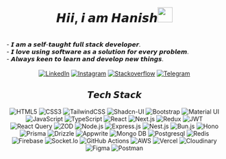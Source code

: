 <div align="center">
<h1 align="center">𝙃𝙞𝙞, 𝙞 𝙖𝙢  𝙃𝙖𝙣𝙞𝙨𝙝<img src="https://media.giphy.com/media/hvRJCLFzcasrR4ia7z/giphy.gif" width="35"></h1>
<br>
<div align="left">
- 𝙄 𝙖𝙢 𝙖 𝙨𝙚𝙡𝙛-𝙩𝙖𝙪𝙜𝙝𝙩 𝙛𝙪𝙡𝙡 𝙨𝙩𝙖𝙘𝙠 𝙙𝙚𝙫𝙚𝙡𝙤𝙥𝙚𝙧. 
</div>
<div align="left">
- 𝙄 𝙡𝙤𝙫𝙚 𝙪𝙨𝙞𝙣𝙜 𝙨𝙤𝙛𝙩𝙬𝙖𝙧𝙚 𝙖𝙨 𝙖 𝙨𝙤𝙡𝙪𝙩𝙞𝙤𝙣 𝙛𝙤𝙧 𝙚𝙫𝙚𝙧𝙮 𝙥𝙧𝙤𝙗𝙡𝙚𝙢. 
</div>
<div align="left">
- 𝘼𝙡𝙬𝙖𝙮𝙨 𝙠𝙚𝙚𝙣 𝙩𝙤 𝙡𝙚𝙖𝙧𝙣 𝙖𝙣𝙙 𝙙𝙚𝙫𝙚𝙡𝙤𝙥 𝙣𝙚𝙬 𝙩𝙝𝙞𝙣𝙜𝙨.
</div>
<br>
<a href="https://www.linkedin.com/in/muhdhanish" target="_blank"><img alt="LinkedIn" src="https://img.shields.io/badge/-LinkedIn-blue?style=for-the-badge&logo=Linkedin&logoColor=white"/></a>
<a href="https://www.instagram.com/hanish.dev" target="_blank"><img alt="Instagram" src="https://img.shields.io/badge/Instagram-%23E4405F.svg?&style=for-the-badge&logo=Instagram&logoColor=white"/></a>
<a href="https://stackoverflow.com/users/22058794/muhd-hanish" target="_blank"><img alt="Stackoverflow" src="https://img.shields.io/badge/Stackoverflow-FF6C37?style=for-the-badge&logo=stackoverflow&logoColor=white"/></a>
<a href="https://t.me/hanish_dev" target="_blank"><img alt="Telegram" src="https://img.shields.io/badge/Telegram-2CA5E0?style=for-the-badge&logo=telegram&logoColor=white"/></a>

## 𝙏𝙚𝙘𝙝 𝙎𝙩𝙖𝙘𝙠 
![HTML5](https://img.shields.io/badge/html5-%23E34F26.svg?style=for-the-badge&logo=html5&logoColor=white)
![CSS3](https://img.shields.io/badge/CSS3-1572B6?style=for-the-badge&logo=css3&logoColor=white) 
![TailwindCSS](https://img.shields.io/badge/tailwind%20css-%2338B2AC.svg?style=for-the-badge&logo=tailwind-css&logoColor=white)
![Shadcn-UI](https://img.shields.io/badge/shadcn%2Fui-000000?style=for-the-badge&logo=shadcnui&logoColor=white)
![Bootstrap](https://img.shields.io/badge/bootstrap-%23563D7C.svg?style=for-the-badge&logo=bootstrap&logoColor=white) 
![Material UI](https://img.shields.io/badge/Material%20UI-007FFF?style=for-the-badge&logo=mui&logoColor=white)
![JavaScript](https://img.shields.io/badge/javascript-%23323330.svg?style=for-the-badge&logo=javascript&logoColor=%23F7DF1E) 
![TypeScript](https://img.shields.io/badge/typescript-%23007ACC.svg?style=for-the-badge&logo=typescript&logoColor=white)
![React](https://img.shields.io/badge/reactjs-%2320232a.svg?style=for-the-badge&logo=react&logoColor=%2361DAFB) 
![Next.js](https://img.shields.io/badge/nextjs-000000?style=for-the-badge&logo=nextdotjs&logoColor=white)
![Redux](https://img.shields.io/badge/redux-%23593d88.svg?style=for-the-badge&logo=redux&logoColor=white)
![JWT](https://img.shields.io/badge/JWT-black?style=for-the-badge&logo=JSONwebtokens) 
![React Query](https://img.shields.io/badge/React_Query-FF4154?style=for-the-badge&logo=ReactQuery&logoColor=white)
![ZOD](https://img.shields.io/badge/Zod-000000?style=for-the-badge&logo=zod&logoColor=3068B7)
![Node.js](https://img.shields.io/badge/Nodejs-339933?style=for-the-badge&logo=nodedotjs&logoColor=white)
![Express.js](https://img.shields.io/badge/Expressjs-000000?style=for-the-badge&logo=express&logoColor=white)
![Nest.js](https://img.shields.io/badge/nestjs-E0234E?style=for-the-badge&logo=nestjs&logoColor=white) 
![Bun.js](https://img.shields.io/badge/bun-282a36?style=for-the-badge&logo=bun&logoColor=fbf0df)
![Hono](https://img.shields.io/badge/hono-E36002?style=for-the-badge&logo=hono&logoColor=white)
![Prisma](https://img.shields.io/badge/Prisma-3982CE?style=for-the-badge&logo=Prisma&logoColor=white)
![Drizzle](https://img.shields.io/badge/drizzle-C5F74F?style=for-the-badge&logo=drizzle&logoColor=black)
![Appwrite](https://img.shields.io/badge/Appwrite-F02E65?style=for-the-badge&logo=Appwrite&logoColor=black)
![Mongo DB](https://img.shields.io/badge/Mongo%20DB-%234ea94b.svg?style=for-the-badge&logo=mongodb&logoColor=white) 
![Postgresql](https://img.shields.io/badge/PostgreSQL-316192?style=for-the-badge&logo=postgresql&logoColor=white)
![Redis](https://img.shields.io/badge/redis-CC0000.svg?&style=for-the-badge&logo=redis&logoColor=white)
![Firebase](https://img.shields.io/badge/firebase-ffca28?style=for-the-badge&logo=firebase&logoColor=black)
![Socket.Io](https://img.shields.io/badge/Socket.Io-010101?&style=for-the-badge&logo=Socket.io&logoColor=white)
![GitHub Actions](https://img.shields.io/badge/GitHub_Actions-2088FF?style=for-the-badge&logo=github-actions&logoColor=white)
![AWS](https://img.shields.io/badge/AWS-%23FF9900.svg?style=for-the-badge&logo=amazon-aws&logoColor=white)
![Vercel](https://img.shields.io/badge/Vercel-000000?style=for-the-badge&logo=vercel&logoColor=white)
![Cloudinary](https://img.shields.io/badge/Cloudinary-3448C5?style=for-the-badge&logo=Cloudinary&logoColor=white)
![Figma](https://img.shields.io/badge/figma-%23F24E1E.svg?style=for-the-badge&logo=figma&logoColor=white) 
![Postman](https://img.shields.io/badge/Postman-FF6C37?style=for-the-badge&logo=postman&logoColor=white)
</div>
